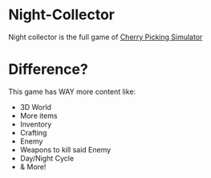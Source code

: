 # Night-Collector
Night collector is the full game of [Cherry Picking Simulator](https://kufferey.itch.io/cherry-picking-simulator)

# Difference?
This game has WAY more content like:
* 3D World
* More items
* Inventory
* Crafting
* Enemy
* Weapons to kill said Enemy
* Day/Night Cycle
* & More!
